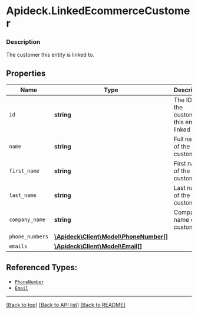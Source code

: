 # Apideck.LinkedEcommerceCustomer

### Description

The customer this entity is linked to.

## Properties
Name | Type | Description | Notes
------------ | ------------- | ------------- | -------------
`id` | **string** | The ID of the customer this entity is linked to. | 
`name` | **string** | Full name of the customer | [optional] 
`first_name` | **string** | First name of the customer | [optional] 
`last_name` | **string** | Last name of the customer | [optional] 
`company_name` | **string** | Company name of the customer | [optional] 
`phone_numbers` | [**\Apideck\Client\Model\PhoneNumber[]**](PhoneNumber.md) |  | [optional] 
`emails` | [**\Apideck\Client\Model\Email[]**](Email.md) |  | [optional] 





## Referenced Types:





* [`PhoneNumber`](PhoneNumber.md)
* [`Email`](Email.md)

---

[[Back to top]](#) [[Back to API list]](../../../../README.md#documentation-for-api-endpoints) [[Back to README]](../../../../README.md)


